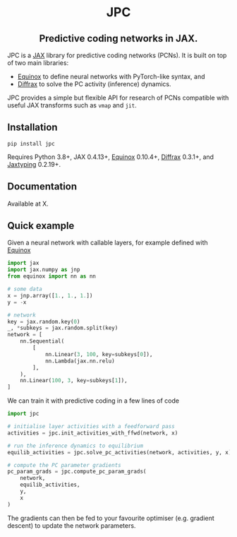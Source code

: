<h1 align='center'>JPC</h1>
<h2 align='center'>Predictive coding networks in JAX.</h2>

JPC is a [JAX](https://github.com/google/jax) library for predictive 
coding networks (PCNs). It is built on top of two main libraries:

* [Equinox](https://github.com/patrick-kidger/equinox) to define neural 
networks with PyTorch-like syntax, and
* [Diffrax](https://github.com/patrick-kidger/diffrax) to solve the PC 
activity (inference) dynamics.

JPC provides a simple but flexible API for research of PCNs compatible with
useful JAX transforms such as `vmap` and `jit`.

## Installation

```
pip install jpc
```

Requires Python 3.8+, JAX 0.4.13+, [Equinox](https://github.com/patrick-kidger/equinox) 
0.10.4+, [Diffrax](https://github.com/patrick-kidger/diffrax) 0.3.1+, and 
[Jaxtyping](https://github.com/patrick-kidger/jaxtyping) 0.2.19+.

## Documentation
Available at X.

## Quick example

Given a neural network with callable layers, for example defined with
[Equinox](https://github.com/patrick-kidger/equinox)
```py
import jax
import jax.numpy as jnp
from equinox import nn as nn

# some data
x = jnp.array([1., 1., 1.])
y = -x

# network
key = jax.random.key(0)
_, *subkeys = jax.random.split(key)
network = [
    nn.Sequential(
        [
            nn.Linear(3, 100, key=subkeys[0]),
            nn.Lambda(jax.nn.relu)
        ],
    ),
    nn.Linear(100, 3, key=subkeys[1]),
]
```
We can train it with predictive coding in a few lines of code 
```py
import jpc

# initialise layer activities with a feedforward pass
activities = jpc.init_activities_with_ffwd(network, x)

# run the inference dynamics to equilibrium
equilib_activities = jpc.solve_pc_activities(network, activities, y, x)

# compute the PC parameter gradients
pc_param_grads = jpc.compute_pc_param_grads(
    network, 
    equilib_activities, 
    y, 
    x
)
```
The gradients can then be fed to your favourite optimiser (e.g. gradient
descent) to update the network parameters.